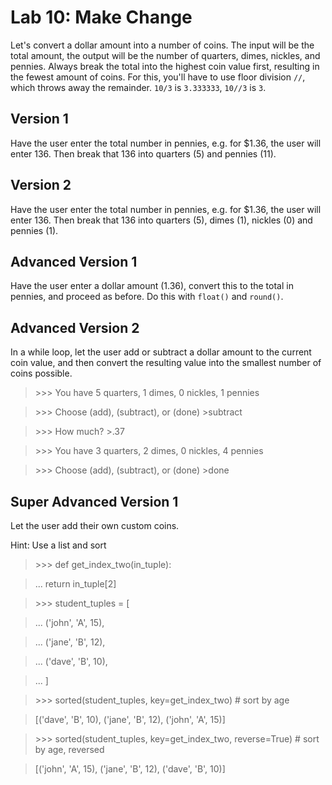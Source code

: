 
# Lab 10: Make Change

Let's convert a dollar amount into a number of coins. The input will be the total amount, the output will be the number of quarters, dimes, nickles, and pennies. Always break the total into the highest coin value first, resulting in the fewest amount of coins. For this, you'll have to use floor division `//`, which throws away the remainder. `10/3` is `3.333333`, `10//3` is `3`.

## Version 1

Have the user enter the total number in pennies, e.g. for $1.36, the user will enter 136. Then break that 136 into quarters (5) and pennies (11).

## Version 2

Have the user enter the total number in pennies, e.g. for $1.36, the user will enter 136. Then break that 136 into quarters (5), dimes (1), nickles (0) and pennies (1).

## Advanced Version 1

Have the user enter a dollar amount (1.36), convert this to the total in pennies, and proceed as before. Do this with `float()` and `round()`.

## Advanced Version 2

In a while loop, let the user add or subtract a dollar amount to the current coin value, and then convert the resulting value into the smallest number of coins possible.

>\>\>\> You have 5 quarters, 1 dimes, 0 nickles, 1 pennies

>\>\>\> Choose (add), (subtract), or (done) \>subtract

>\>\>\> How much? >.37

>\>\>\> You have 3 quarters, 2 dimes, 0 nickles, 4 pennies

>\>\>\> Choose (add), (subtract), or (done) \>done

## Super Advanced Version 1

Let the user add their own custom coins.

Hint: Use a list and sort

>\>\>\> def get\_index\_two(in\_tuple):

>...		return in\_tuple[2]

>\>\>\> student\_tuples = [

>...     ('john', 'A', 15),

>...     ('jane', 'B', 12),

>...     ('dave', 'B', 10),

>... ]

>\>\>\> sorted(student\_tuples, key=get\_index\_two)   # sort by age

>[('dave', 'B', 10), ('jane', 'B', 12), ('john', 'A', 15)]

>\>\>\> sorted(student\_tuples, key=get\_index\_two, reverse=True)   # sort by age, reversed

>[('john', 'A', 15), ('jane', 'B', 12), ('dave', 'B', 10)]
